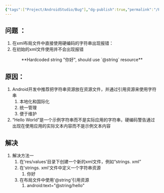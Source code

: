 ```yaml
---
{"tags":["Project/AndroidStudio/Bug"],"dg-publish":true,"permalink":"/Project/AndroidStudio/硬编码警告/","dgPassFrontmatter":true}
---
```


## 问题 ：
1. 在xml布局文件中直接使用硬编码的字符串出现报错：
2. 在初始的xml文件使用并不会出现报错
<center>**Hardcoded string "你好", should use `@string` resource**</center>

## 原因：
1. Android开发中推荐把字符串资源放在资源文件，并通过引用资源来使用字符串
	1. 本地化和国际化
	2. 统一管理
	3. 便于维护
2. “Hello World”是一个示例字符串而不是实际应用的字符串，硬编码警告通过出现在使用应用的实际文本内容而不是示例文本内容

## 解决
1. 解决方法一
	1. 在‘res/values’目录下创建一个新的xml文件，例如“strings. xml”
	2. 在‘strings. xml’文件中定义一个字符串资源
		1. <resources> <string name="hello">你好</string> </resources>
	3. 在布局文件中使用'@string'引用资源
		1. android:text="@string/hello"